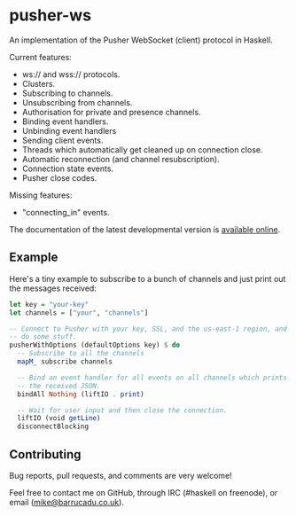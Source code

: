 pusher-ws
=========

An implementation of the Pusher WebSocket (client) protocol in
Haskell.

Current features:

- ws:// and wss:// protocols.
- Clusters.
- Subscribing to channels.
- Unsubscribing from channels.
- Authorisation for private and presence channels.
- Binding event handlers.
- Unbinding event handlers
- Sending client events.
- Threads which automatically get cleaned up on connection close.
- Automatic reconnection (and channel resubscription).
- Connection state events.
- Pusher close codes.

Missing features:

- "connecting_in" events.

The documentation of the latest developmental version is
[available online][docs].

Example
-------

Here's a tiny example to subscribe to a bunch of channels and just
print out the messages received:

```haskell
let key = "your-key"
let channels = ["your", "channels"]

-- Connect to Pusher with your key, SSL, and the us-east-1 region, and
-- do some stuff.
pusherWithOptions (defaultOptions key) $ do
  -- Subscribe to all the channels
  mapM_ subscribe channels

  -- Bind an event handler for all events on all channels which prints
  -- the received JSON.
  bindAll Nothing (liftIO . print)

  -- Wait for user input and then close the connection.
  liftIO (void getLine)
  disconnectBlocking
```

Contributing
------------

Bug reports, pull requests, and comments are very welcome!

Feel free to contact me on GitHub, through IRC (#haskell on freenode),
or email (mike@barrucadu.co.uk).

[docs]: https://docs.barrucadu.co.uk/pusher-ws
